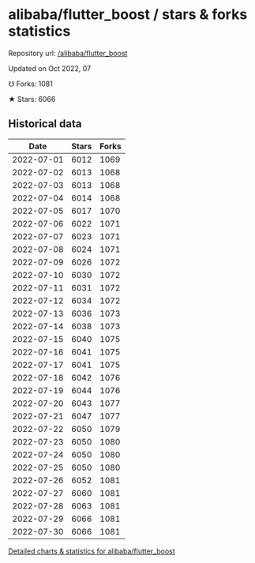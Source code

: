 # alibaba/flutter_boost / stars & forks statistics

Repository url: [/alibaba/flutter_boost](https://github.com/alibaba/flutter_boost)

Updated on Oct 2022, 07

☋ Forks: 1081

★ Stars: 6066

## Historical data
| Date | Stars | Forks |
|------|-------|-------|
| 2022-07-01 | 6012 | 1069 | 
| 2022-07-02 | 6013 | 1068 | 
| 2022-07-03 | 6013 | 1068 | 
| 2022-07-04 | 6014 | 1068 | 
| 2022-07-05 | 6017 | 1070 | 
| 2022-07-06 | 6022 | 1071 | 
| 2022-07-07 | 6023 | 1071 | 
| 2022-07-08 | 6024 | 1071 | 
| 2022-07-09 | 6026 | 1072 | 
| 2022-07-10 | 6030 | 1072 | 
| 2022-07-11 | 6031 | 1072 | 
| 2022-07-12 | 6034 | 1072 | 
| 2022-07-13 | 6036 | 1073 | 
| 2022-07-14 | 6038 | 1073 | 
| 2022-07-15 | 6040 | 1075 | 
| 2022-07-16 | 6041 | 1075 | 
| 2022-07-17 | 6041 | 1075 | 
| 2022-07-18 | 6042 | 1076 | 
| 2022-07-19 | 6044 | 1076 | 
| 2022-07-20 | 6043 | 1077 | 
| 2022-07-21 | 6047 | 1077 | 
| 2022-07-22 | 6050 | 1079 | 
| 2022-07-23 | 6050 | 1080 | 
| 2022-07-24 | 6050 | 1080 | 
| 2022-07-25 | 6050 | 1080 | 
| 2022-07-26 | 6052 | 1081 | 
| 2022-07-27 | 6060 | 1081 | 
| 2022-07-28 | 6063 | 1081 | 
| 2022-07-29 | 6066 | 1081 | 
| 2022-07-30 | 6066 | 1081 | 


[Detailed charts & statistics for alibaba/flutter_boost](https://reviewgithub.com/rep/alibaba/flutter_boost)

